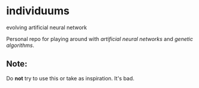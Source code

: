 # individuums
evolving artificial neural network

Personal repo for playing around with _artificial neural networks_ and _genetic algorithms_.

## Note:
Do **not** try to use this or take as inspiration. It's bad.
